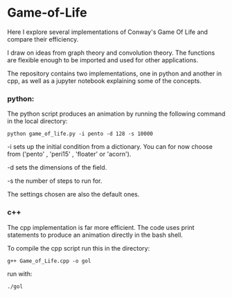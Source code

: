 

# Game-of-Life
Here I explore several implementations of Conway's Game Of Life and compare their efficiency.

I draw on ideas from graph theory and convolution theory. The functions are flexible enough to
be imported and used for other applications.

The repository contains two implementations, one in python and another in cpp, as well as a jupyter notebook explaining some of the concepts.

### python:

The python script produces an animation by running the following command in the local directory:


```console
python game_of_life.py -i pento -d 128 -s 10000

```
-i sets up the initial condition from a dictionary. You can for now choose from ('pento' , 'peri15' , 'floater' or 'acorn'). 

-d sets the dimensions of the field.

-s the number of steps to run for. 

The settings chosen are also the default ones.

### c++

The cpp implementation is far more efficient. The code uses print statements to produce an animation directly in the bash shell.

To compile the cpp script run this in the directory:

```console
g++ Game_of_Life.cpp -o gol
```

run with:

```console
./gol

```



